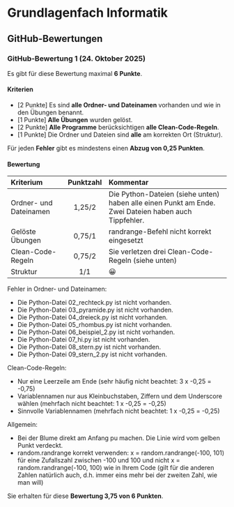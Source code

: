 # Grundlagenfach Informatik

## GitHub-Bewertungen

### GitHub-Bewertung 1 (24. Oktober 2025)

Es gibt für diese Bewertung maximal **6 Punkte**.

#### Kriterien

- [2 Punkte] Es sind **alle Ordner- und Dateinamen** vorhanden und wie in den Übungen benannt.
- [1 Punkte] **Alle Übungen** wurden gelöst.
- [2 Punkte] **Alle Programme** berücksichtigen **alle Clean-Code-Regeln**.
- [1 Punkte] Die Ordner und Dateien sind **alle** am korrekten Ort (Struktur).

Für jeden **Fehler** gibt es mindestens einen **Abzug von 0,25 Punkten**.

#### Bewertung

| **Kriterium**          | **Punktzahl** | **Kommentar**                                                                                        |
|:-----------------------|:-------------:|:-----------------------------------------------------------------------------------------------------|
| Ordner- und Dateinamen |    1,25/2     | Die Python-Dateien (siehe unten) haben alle einen Punkt am Ende. Zwei Dateien haben auch Tippfehler. |
| Gelöste Übungen        |    0,75/1     | randrange-Befehl nicht korrekt eingesetzt                                                            |
| Clean-Code-Regeln      |    0,75/2     | Sie verletzen drei Clean-Code-Regeln (siehe unten)                                                   |
| Struktur               |      1/1      | :grinning:                                                                                           |

Fehler in Ordner- und Dateinamen:

- Die Python-Datei 02_rechteck.py ist nicht vorhanden.
- Die Python-Datei 03_pyramide.py ist nicht vorhanden.
- Die Python-Datei 04_dreieck.py ist nicht vorhanden.
- Die Python-Datei 05_rhombus.py ist nicht vorhanden.
- Die Python-Datei 06_beispiel_2.py ist nicht vorhanden.
- Die Python-Datei 07_hi.py ist nicht vorhanden.
- Die Python-Datei 08_stern.py ist nicht vorhanden.
- Die Python-Datei 09_stern_2.py ist nicht vorhanden.

Clean-Code-Regeln:

- Nur eine Leerzeile am Ende (sehr häufig nicht beachtet: 3 x -0,25 = -0,75)
- Variablennamen nur aus Kleinbuchstaben, Ziffern und dem Underscore wählen (mehrfach nicht beachtet: 1 x -0,25 = -0,25)
- Sinnvolle Variablennamen (mehrfach nicht beachtet: 1 x -0,25 = -0,25)

Allgemein:

- Bei der Blume direkt am Anfang pu machen. Die Linie wird vom gelben Punkt verdeckt.
- random.randrange korrekt verwenden: x = random.randrange(-100, 101) für eine Zufallszahl zwischen -100 und 100 und
  nicht x = random.randrange(-100, 100) wie in Ihrem Code (gilt für die anderen Zahlen natürlich auch, d.h. immer eins
  mehr bei der zweiten Zahl, wie man will)

Sie erhalten für diese **Bewertung 3,75 von 6 Punkten**.
